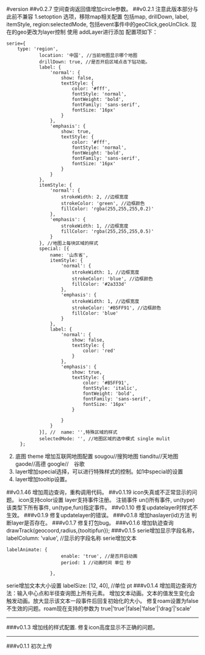 #version
##v0.2.7
空间查询返回值增加circle参数。
##v0.2.1
注意此版本部分与此前不兼容
1.setoption 选项，移除map相关配置
包括map,  drillDown, label, itemStyle,  region:selectedMode,
包括event事件中的geoClick,geoUnClick.
现在的geo更改为layer控制 使用 addLayer进行添加 配置项如下：
```
serie={
    type: 'region',
            location: '中国', //当前地图显示哪个地图
            drillDown: true, //是否开启区域点击下钻功能。
            label: {
                'normal': {
                    show: false,
                    textStyle: {
                        color: '#fff',
                        fontStyle: 'normal',
                        fontWeight: 'bold',
                        fontFamily: 'sans-serif',
                        fontSize: '16px'
                    }
                },
                'emphasis': {
                    show: true,
                    textStyle: {
                        color: '#fff',
                        fontStyle: 'normal',
                        fontWeight: 'bold',
                        fontFamily: 'sans-serif',
                        fontSize: '16px'
                    }
                }
            },
            itemStyle: {
                'normal': {
                    strokeWidth: 2, //边框宽度
                    strokeColor: 'green', //边框颜色
                    fillColor: 'rgba(255,255,255,0.2)'
                },
                'emphasis': {
                    strokeWidth: 1, //边框宽度
                    fillColor: 'rgba(255,255,255,0.5)'
                }
            }, //地图上每块区域的样式
            special: [{
                name: '山东省',
                itemStyle: {
                    'normal': {
                        strokeWidth: 1, //边框宽度
                        strokeColor: 'blue', //边框颜色
                        fillColor: '#2a333d'
                    },
                    'emphasis': {
                        strokeWidth: 1, //边框宽度
                        strokeColor: '#B5FF91', //边框颜色
                        fillColor: 'blue'
                    }
                },
                label: {
                    'normal': {
                        show: false,
                        textStyle: {
                            color: 'red'
                        }
                    },
                    'emphasis': {
                        show: true,
                        textStyle: {
                            color: '#B5FF91',
                            fontStyle: 'italic',
                            fontWeight: 'bold',
                            fontFamily: 'sans-serif',
                            fontSize: '16px'
                        }

                    }
                }
            }], //  name: '',特殊区域的样式
            selectedMode: '', //地图区域的选中模式 single mulit 
     };       
```
2. 底图 theme 增加互联网地图配置 sougou//搜狗地图  tianditu//天地图 gaode//高德  google//　谷歌
3. layer增加special选择，可以进行特殊样式的控制。如1中special的设置
4. layer增加tooltip设置。

##v0.1.46
增加周边查询，重构调用代码。
##v0.1.19
icon失真或不正常显示的问题。
icon支持color设置
layer支持事件注册。
注销事件
  un()所有事件,
  un(type)该类型下所有事件,
  un(type,fun)指定事件。
##v0.1.10
修复updatelayer时样式不生效。
###v0.1.9
修复updatelayer的错误。
###v0.1.8
增加haslayer(id)方法 判断layer是否存在。
###v0.1.7
修复打包bug。
###v0.1.6
增加轨迹查询 drawTrack(geocoord,radius,{tooltipfun});
###v0.1.5
serie增加显示字段名称，   labelColumn: 'value', //显示的字段名称
serie增加文本 
```
labelAnimate: {
                    enable: 'true', //是否开启动画
                    period: 1 //动画时间 单位 秒

                },
```
serie增加文本大小设置 labelSize: [12, 40], //单位 pt
###v0.1.4
增加周边查询方法：输入中心点和半径查询图上所有元素。
增加文本动画。文本的值发生变化会触发动画。放大显示该文本一段事件后回复初始化的大小。
修复roam设置为false不生效的问题。roam现在支持的参数为 true|'true'|false|'false'|'drag'|'scale'
***
###v0.1.3 
增加线的样式配置.
修复icon高度显示不正确的问题。
***
###v0.1.1
初次上传